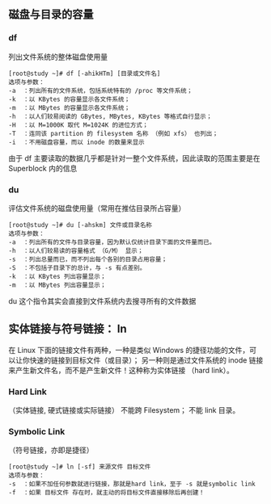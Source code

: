 ## 磁盘与目录的容量
### df
列出文件系统的整体磁盘使用量

    [root@study ~]# df [-ahikHTm] [目录或文件名]
    选项与参数：
    -a  ：列出所有的文件系统，包括系统特有的 /proc 等文件系统；
    -k  ：以 KBytes 的容量显示各文件系统；
    -m  ：以 MBytes 的容量显示各文件系统；
    -h  ：以人们较易阅读的 GBytes, MBytes, KBytes 等格式自行显示；
    -H  ：以 M=1000K 取代 M=1024K 的进位方式；
    -T  ：连同该 partition 的 filesystem 名称 （例如 xfs） 也列出；
    -i  ：不用磁盘容量，而以 inode 的数量来显示 
    
由于 df 主要读取的数据几乎都是针对一整个文件系统，因此读取的范围主要是在 Superblock 内的信息
### du
评估文件系统的磁盘使用量（常用在推估目录所占容量）

    [root@study ~]# du [-ahskm] 文件或目录名称
    选项与参数：
    -a  ：列出所有的文件与目录容量，因为默认仅统计目录下面的文件量而已。
    -h  ：以人们较易读的容量格式 （G/M） 显示；
    -s  ：列出总量而已，而不列出每个各别的目录占用容量；
    -S  ：不包括子目录下的总计，与 -s 有点差别。
    -k  ：以 KBytes 列出容量显示；
    -m  ：以 MBytes 列出容量显示；

du 这个指令其实会直接到文件系统内去搜寻所有的文件数据
## 实体链接与符号链接： ln

在 Linux 下面的链接文件有两种，一种是类似 Windows 的捷径功能的文件，可以让你快速的链接到目标文件（或目录）； 另一种则是通过文件系统的 inode 链接来产生新文件名，而不是产生新文件！这种称为实体链接 （hard link）。 

### Hard Link
（实体链接, 硬式链接或实际链接）
不能跨 Filesystem；
不能 link 目录。
### Symbolic Link 
（符号链接，亦即是捷径）

    [root@study ~]# ln [-sf] 来源文件 目标文件
    选项与参数：
    -s  ：如果不加任何参数就进行链接，那就是hard link，至于 -s 就是symbolic link
    -f  ：如果 目标文件 存在时，就主动的将目标文件直接移除后再创建！
